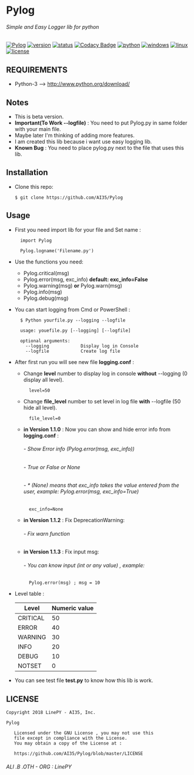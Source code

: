 # Pylog
###### Simple and Easy Logger lib for python

[![Pylog](https://img.shields.io/badge/build-passing-brightgreen.svg)]()
[![version](https://img.shields.io/badge/version-1.1.3-green.svg)]()
[![status](https://img.shields.io/badge/status-Beta-yellowgreen.svg)]()
[![Codacy Badge](https://api.codacy.com/project/badge/Grade/677f082650b54782b947b429dd1c35ce)](https://www.codacy.com/project/alosh.othman55/Pylog/dashboard?utm_source=github.com&amp;utm_medium=referral&amp;utm_content=AI35/Pylog&amp;utm_campaign=Badge_Grade_Dashboard)
[![python](https://img.shields.io/badge/python-3-blue.svg)](http://www.python.org/download/)
[![windows](https://img.shields.io/badge/windows-tested-brightgreen.svg)]()
[![linux](https://img.shields.io/badge/linux-tested-brightgreen.svg)]()
[![license](https://img.shields.io/badge/license-GNU-blue.svg)](https://github.com/AI35/Python-Service/blob/master/LICENSE)

## REQUIREMENTS
- Python-3 --> http://www.python.org/download/

## Notes
- This is beta version.
- **Important(To Work --logfile)** : You need to put Pylog.py in same folder with your main file.
- Maybe later I'm thinking of adding more features.
- I am created this lib because i want use easy logging lib.
- **Known Bug** : You need to place pylog.py next to the file that uses this lib.

## Installation

- Clone this repo:
	
	```
	$ git clone https://github.com/AI35/Pylog
	```

## Usage
- First you need import lib for your file and Set name :
  ```
    import Pylog
    
    Pylog.logname('Filename.py')
  ```
- Use the functions you need:
  - Pylog.critical(msg)
  - Pylog.error(msg, exc_info) **default: exc_info=False**
  - Pylog.warning(msg) **or** Pylog.warn(msg)
  - Pylog.info(msg)
  - Pylog.debug(msg)
- You can start logging from Cmd or PowerShell :
  ```
    $ Python yourfile.py --logging --logfile
    
    usage: youefile.py [--logging] [--logfile]
    
    optional arguments:
      --logging            Display log in Console
      --logfile            Create log file
  ```
- After first run you will see new file **logging.conf** :
  - Change **level** number to display log in console **without** --logging (0 display all level).
  	```
  	  level=50
  	```
  - Change **file_level** number to set level in log file **with** --logfile (50 hide all level).
  	```
   	  file_level=0
  	```
  - **in Version 1.1.0** : Now you can show and hide error info from **logging.conf** :
  	###### - Show Error info (Pylog.error(msg, exc_info))
	###### - True or False or None
	###### - * (None) means that exc_info takes the value entered from the user, example: Pylog.error(msg, exc_info=True)
  	```
  	  exc_info=None
  	```
  - **in Version 1.1.2** : Fix DeprecationWarning:
  	###### - Fix warn function
	
  - **in Version 1.1.3** : Fix input msg:
  	###### - You can know input (int or any value) , example:
	```
	  Pylog.error(msg) ; msg = 10
	```
- Level table :

    | Level  | Numeric value |
    | ------------- | ------------- |
    | CRITICAL  | 50  |
    | ERROR  | 40  |
    | WARNING  | 30  |
    | INFO  | 20  |
    | DEBUG  | 10  |
    | NOTSET  | 0  |
    
- You can see test file **test.py** to know how this lib is work.


  
## LICENSE
```
Copyright 2018 LinePY - AI35, Inc.

Pylog

   Licensed under the GNU License , you may not use this
   file except in compliance with the License.
   You may obtain a copy of the License at :

   https://github.com/AI35/Pylog/blob/master/LICENSE
```
###### ALI .B .OTH - ORG : LinePY  
